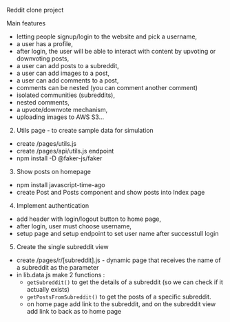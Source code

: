 Reddit clone project

Main features

- letting people signup/login to the website and pick a username,
- a user has a profile,
- after login, the user will be able to interact with content by upvoting or downvoting posts,
- a user can add posts to a subreddit,
- a user can add images to a post,
- a user can add comments to a post,
- comments can be nested (you can comment another comment)
- isolated communities (subreddits),
- nested comments,
- a upvote/downvote mechanism,
- uploading images to AWS S3...

2. Utils page - to create sample data for simulation

- create /pages/utils.js
- create /pages/api/utils.js endpoint
- npm install -D @faker-js/faker

3. Show posts on homepage

- npm install javascript-time-ago
- create Post and Posts component and show posts into Index page

4. Implement authentication

- add header with login/logout button to home page,
- after login, user must choose username,
- setup page and setup endpoint to set user name after successtull login

5. Create the single subreddit view

- create /pages/r/[subreddit].js - dynamic page that receives the name of a subreddit as the parameter
- in lib.data.js make 2 functions :
  - `getSubreddit()` to get the details of a subreddit (so we can check if it actually exists)
  - `getPostsFromSubreddit()` to get the posts of a specific subreddit.
  - on home page add link to the subreddit, and on the subreddit view add link to back as to home page
